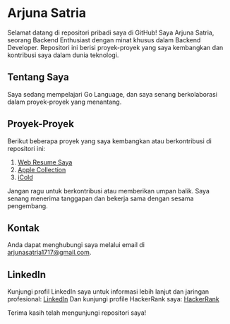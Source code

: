 # Arjuna Satria

Selamat datang di repositori pribadi saya di GitHub! Saya Arjuna Satria, seorang Backend Enthusiast dengan minat khusus dalam Backend Developer. Repositori ini berisi proyek-proyek yang saya kembangkan dan kontribusi saya dalam dunia teknologi.

## Tentang Saya

Saya sedang mempelajari Go Language, dan saya senang berkolaborasi dalam proyek-proyek yang menantang.

## Proyek-Proyek

Berikut beberapa proyek yang saya kembangkan atau berkontribusi di repositori ini:

1. [Web Resume Saya](https://arjunastrw.github.io/resumejuna.github.io/)
2. [Apple Collection](https://arjunastrw.github.io/applecollection.github.io/)
3. [iCold](https://arjunastrw.github.io/iCold.github.io/)

Jangan ragu untuk berkontribusi atau memberikan umpan balik. Saya senang menerima tanggapan dan bekerja sama dengan sesama pengembang.

## Kontak

Anda dapat menghubungi saya melalui email di [arjunasatria1717@gmail.com](mailto:arjunasatria1717@gmail.com).

## LinkedIn

Kunjungi profil LinkedIn saya untuk informasi lebih lanjut dan jaringan profesional: [LinkedIn](https://www.linkedin.com/in/arjuna-satria-212a59242/)
Dan kunjungi profile HackerRank saya: [HackerRank](https://www.hackerrank.com/profile/arjunastrw)

Terima kasih telah mengunjungi repositori saya!

